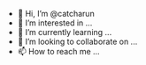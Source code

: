 - 👋 Hi, I’m @catcharun
- 👀 I’m interested in ...
- 🌱 I’m currently learning ...
- 💞️ I’m looking to collaborate on ...
- 📫 How to reach me ...

<!---
catcharun/catcharun is a ✨ special ✨ repository because its `README.md` (this file) appears on your GitHub profile.
You can click the Preview link to take a look at your changes.
--->
